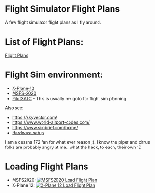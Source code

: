 # Flight Simulator  Flight Plans

A few flight simulator flight plans as I fly around.

# List of Flight Plans:

[Flight Plans](plans/README.md)

# Flight Sim environment:

* [X-Plane-12](https://www.x-plane.com/)
* [MSFS-2020](https://www.flightsimulator.com/)
* [Pilot3ATC](https://pilot2atc.com/) - This is usually my goto for flight sim planning.

Also see:

* https://skyvector.com/
* https://www.world-airport-codes.com/
* https://www.simbrief.com/home/
* [Hardware setup](hardware.md)

I am a cessna 172 fan for what ever reason ;). I know the piper and cirrus
folks are probably angry at me.. what the heck, to each, their own :D

# Loading Flight Plans

* MSFS2020: [![MSFS2020 Load Flight Plan](https://img.youtube.com/vi/fEVH1lceVLg/3.jpg)](https://www.youtube.com/watch?v=fEVH1lceVLg "MSFS2020 Load Flight Plan")
* X-Plane 12: [![X-Plane 12 Load Flight Plan](https://img.youtube.com/vi/-flE0DRr5c4/3.jpg)](https://www.youtube.com/watch?v=-flE0DRr5c4 "X-Plane 12 Load Flight Plan")

